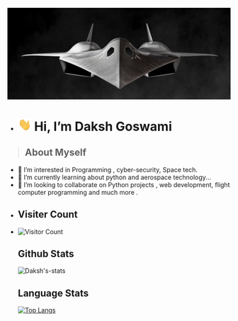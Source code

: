 ![alt text](https://github.com/Daksh-Goswami/Daksh-Goswami/blob/8c5df2e009526d7e3a1fcbe8bfc3c351da4167b4/cover.jpeg)
 -  # <img src="https://raw.githubusercontent.com/ABSphreak/ABSphreak/master/gifs/Hi.gif" width="30px"/> Hi, I’m Daksh Goswami
   > ## About Myself
- 👀 I’m interested in Programming , cyber-security, Space tech.
- 🌱 I’m currently learning  about python and aerospace technology...
- 💞️ I’m looking to collaborate on Python projects , web development, flight computer programming and much more .
- ## Visiter Count
- ![Visitor Count](https://profile-counter.glitch.me/{Daksh-Goswami}/count.svg)
  ## Github Stats
  ![Daksh's-stats](https://github-readme-stats.vercel.app/api?username=Daksh-Goswami&show_icons=true&theme=prussian)
  ## Language Stats
  [![Top Langs](https://github-readme-stats.vercel.app/api/top-langs/?username=Daksh-Goswami&layout=compact&theme=prussian)](https://github.com/anuraghazra/github-readme-stats)
  


<!---
Daksh-Goswami/Daksh-Goswami is a ✨ special ✨ repository because its `README.md` (this file) appears on your GitHub profile.
You can click the Preview link to take a look at your changes.
--->
